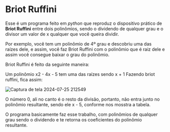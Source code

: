# Briot Ruffini
 Esse é um programa feito em *python* que reproduz o dispositivo prático de **Briot Ruffini** entre dois polinômios, sendo o dividendo de qualquer grau e o divisor um valor de x qualquer que você queira dividir.
 
Por exemplo, você tem um polinômio de 4º grau e descobriu uma das raízes dele, e assim, você faz Briot Ruffini com o polinômio que é raiz dele e assim você consegue baixar o grau do polinômio.

Briot Ruffini é feito da seguinte maneira:

Um polinômio x2 - 4x - 5 tem uma das raízes sendo x + 1
Fazendo briot ruffini, fica assim:

![Captura de tela 2024-07-25 212549](https://github.com/user-attachments/assets/d8c3f3be-7149-4a47-8570-1c0507f574ed)

O número 0, ali no canto é o resto da divisão, portanto, não entra junto no polinômio resultante, sendo ele x - 5, conforme nos mosstra a tabela.

O programa basicamente faz esse trabalho, com polinômios de qualquer grau sendo o dividendo e te retorna os coeficientes do polinômio resultante.
